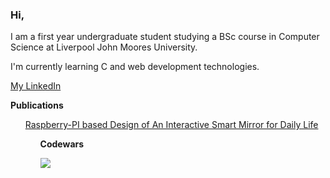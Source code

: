 ### Hi,


I am a first year undergraduate student studying a BSc course in Computer Science at Liverpool John Moores University.

I'm currently learning C and web development technologies.

<a href src = https://www.linkedin.com/in/joe-lyons-395373267/>My LinkedIn</a>

**Publications**

<ul><a href src = https://ojs.ukscip.com/journals/dtra/article/view/259/226> Raspberry-PI based Design of An Interactive Smart Mirror for
Daily Life </a><ul>

**Codewars**

<img src = https://www.codewars.com/users/Numb11/badges/large>
